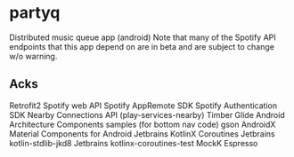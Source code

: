 # partyq
Distributed music queue app (android)
Note that many of the Spotify API endpoints that this app depend on are in beta and are subject to change w/o warning.

## Acks
Retrofit2
Spotify web API
Spotify AppRemote SDK
Spotify Authentication SDK
Nearby Connections API (play-services-nearby)
Timber
Glide
Android Architecture Components samples (for bottom nav code)
gson
AndroidX
Material Components for Android
Jetbrains KotlinX Coroutines
Jetbrains kotlin-stdlib-jkd8
Jetbrains kotlinx-coroutines-test
MockK
Espresso

